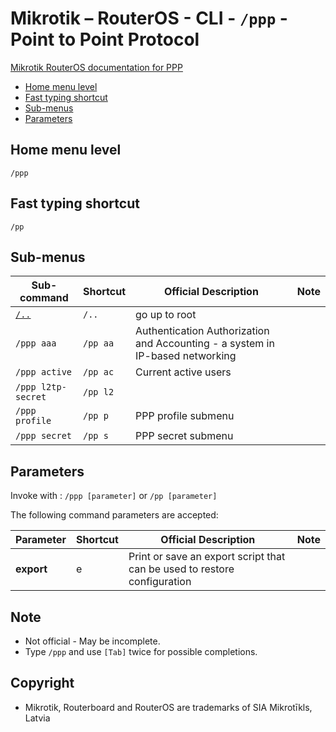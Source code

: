 # Mikrotik – RouterOS - CLI - `/ppp` - Point to Point Protocol

[Mikrotik RouterOS documentation for PPP](https://help.mikrotik.com/docs/display/ROS/PPP)

- [Home menu level](#home-menu-level)
- [Fast typing shortcut](#fast-typing-shortcut)
- [Sub-menus](#sub-menus)
- [Parameters](#parameters)

## Home menu level

`/ppp`

## Fast typing shortcut

`/pp`

## Sub-menus

| **Sub-command** | **Shortcut** | **Official Description** | **Note** |
|---|---|---|---|
| [`/..`](root-level.md) | `/..` | go up to root |  |
| `/ppp aaa` | `/pp aa` | Authentication Authorization and Accounting - a system in IP-based networking |  |
| `/ppp active` | `/pp ac` | Current active users |  |
| `/ppp l2tp-secret` | `/pp l2`  |  |  | 
| `/ppp profile` | `/pp p`  | PPP profile submenu |  |
| `/ppp secret` | `/pp s` | PPP secret submenu |  |

## Parameters

Invoke with : `/ppp [parameter]` or `/pp [parameter]`

The following command parameters are accepted:

| **Parameter** | **Shortcut** | **Official Description** | **Note** |
|---|---|---|---|
| **export** | e | Print or save an export script that can be used to restore configuration |  |

## Note
- Not official - May be incomplete.
- Type `/ppp` and use `[Tab]` twice for possible completions. 

## Copyright
- Mikrotik, Routerboard and RouterOS are trademarks of SIA Mikrotīkls, Latvia

